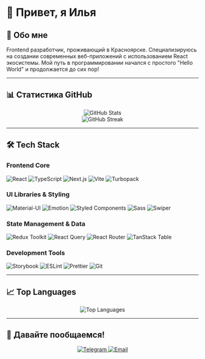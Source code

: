 # 👋 Привет, я Илья

## 🚀 Обо мне

Frontend разработчик, проживающий в Красноярске. Специализируюсь на создании современных веб-приложений с использованием React экосистемы. Мой путь в программировании начался с простого "Hello World" и продолжается до сих пор!

---

## 📊 Статистика GitHub

<div align="center">
  <img src="https://github-readme-stats.vercel.app/api?username=khanaccount&show_icons=true&theme=radical&hide_border=true&bg_color=0D1117&title_color=6366F1&icon_color=6366F1&text_color=FFFFFF" alt="GitHub Stats" />
</div>

<div align="center">
  <img src="https://github-readme-streak-stats.herokuapp.com/?user=khanaccount&theme=radical&hide_border=true&background=0D1117&stroke=6366F1&ring=6366F1&fire=6366F1&currStreakNum=FFFFFF&sideNums=FFFFFF&currStreakLabel=6366F1&sideLabels=6366F1&dates=FFFFFF" alt="GitHub Streak" />
</div>

---

## 🛠️ Tech Stack

### Frontend Core

![React](https://img.shields.io/badge/-React-61DAFB?style=flat-square&logo=react&logoColor=black)
![TypeScript](https://img.shields.io/badge/-TypeScript-3178C6?style=flat-square&logo=typescript&logoColor=white)
![Next.js](https://img.shields.io/badge/-Next.js-000000?style=flat-square&logo=next.js&logoColor=white)
![Vite](https://img.shields.io/badge/-Vite-646CFF?style=flat-square&logo=vite&logoColor=white)
![Turbopack](https://img.shields.io/badge/-Turbopack-000000?style=flat-square&logo=turbopack&logoColor=white)

### UI Libraries & Styling

![Material-UI](https://img.shields.io/badge/-Material_UI-0081CB?style=flat-square&logo=mui&logoColor=white)
![Emotion](https://img.shields.io/badge/-Emotion-DB7093?style=flat-square&logo=emotion&logoColor=white)
![Styled Components](https://img.shields.io/badge/-Styled_Components-DB7093?style=flat-square&logo=styled-components&logoColor=white)
![Sass](https://img.shields.io/badge/-Sass-CC6699?style=flat-square&logo=sass&logoColor=white)
![Swiper](https://img.shields.io/badge/-Swiper-6332F6?style=flat-square&logo=swiper&logoColor=white)

### State Management & Data

![Redux Toolkit](https://img.shields.io/badge/-Redux_Toolkit-764ABC?style=flat-square&logo=redux&logoColor=white)
![React Query](https://img.shields.io/badge/-TanStack_Query-FF4154?style=flat-square&logo=tanstack-query&logoColor=white)
![React Router](https://img.shields.io/badge/-React_Router-CA4245?style=flat-square&logo=react-router&logoColor=white)
![TanStack Table](https://img.shields.io/badge/-TanStack_Table-FF4154?style=flat-square&logo=tanstack-query&logoColor=white)

### Development Tools

![Storybook](https://img.shields.io/badge/-Storybook-FF4785?style=flat-square&logo=storybook&logoColor=white)
![ESLint](https://img.shields.io/badge/-ESLint-4B32C3?style=flat-square&logo=eslint&logoColor=white)
![Prettier](https://img.shields.io/badge/-Prettier-F7B93E?style=flat-square&logo=prettier&logoColor=white)
![Git](https://img.shields.io/badge/-Git-F05032?style=flat-square&logo=git&logoColor=white)

---

## 📈 Top Languages

<div align="center">
  <img src="https://github-readme-stats.vercel.app/api/top-langs/?username=khanaccount&layout=compact&theme=radical&hide_border=true&bg_color=0D1117&title_color=6366F1&text_color=FFFFFF" alt="Top Languages" />
</div>

---

## 🤝 Давайте пообщаемся!

<div align="center">
  <a href="https://t.me/dostanmenyatyt">
    <img src="https://img.shields.io/badge/-Telegram-0088CC?style=for-the-badge&logo=telegram&logoColor=white" alt="Telegram" />
  </a>
  <a href="mailto:ilyailyaselivanov@gmail.com">
    <img src="https://img.shields.io/badge/-Email-D14836?style=for-the-badge&logo=gmail&logoColor=white" alt="Email" />
  </a>
</div>
